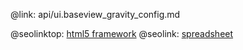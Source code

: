 @link: api/ui.baseview_gravity_config.md

@seolinktop: [html5 framework](https://webix.com)
@seolink: [spreadsheet](https://webix.com/spreadsheet/)